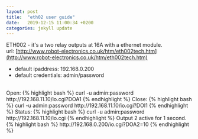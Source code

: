 ```yaml
---
layout: post
title:  "eth02 user guide"
date:   2019-12-15 11:00:34 +0200
categories: jekyll update
---
```


ETH002 - it's a two relay outputs at 16A with a ethernet module.<br>
url: [http://www.robot-electronics.co.uk/htm/eth002tech.htm](http://www.robot-electronics.co.uk/htm/eth002tech.htm)
- default ipaddress: 192.168.0.200
- default credentials: admin/password
<br>
Open: 
{% highlight bash %}
curl -u admin:password http://192.168.11.10/io.cgi?DOA1
{% endhighlight %}
Close: 
{% highlight bash %}
curl -u admin:password http://192.168.11.10/io.cgi?DOI1
{% endhighlight %}
Status: 
{% highlight bash %}
curl -u admin:password http://192.168.11.10/io.cgi
{% endhighlight %}
Output 2 active for 1 second.
{% highlight bash %}
http://192.168.0.200/io.cgi?DOA2=10
{% endhighlight %}